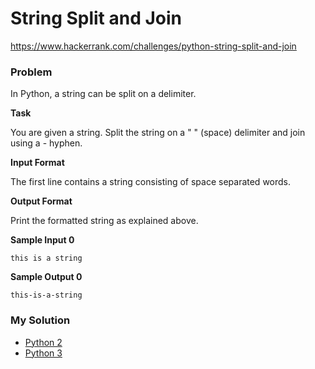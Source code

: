 # String Split and Join

https://www.hackerrank.com/challenges/python-string-split-and-join

### Problem

In Python, a string can be split on a delimiter.

**Task** 

You are given a string. Split the string on a " " (space) delimiter and join using a - hyphen.

**Input Format**

The first line contains a string consisting of space separated words.

**Output Format**

Print the formatted string as explained above.

**Sample Input 0**

```
this is a string  
````

**Sample Output 0**

```
this-is-a-string
```

### My Solution

- [Python 2](python2.py)
- [Python 3](python3.py)